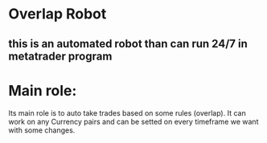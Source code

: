 # Overlap Robot

## this is an automated robot than can run 24/7 in metatrader program
# Main role:
Its main role is to auto take trades based on some rules (overlap).
It can work on any Currency pairs and can be setted on every timeframe we want with some changes.
